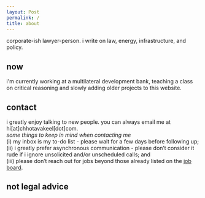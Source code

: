 ```yaml
---
layout: Post
permalink: /
title: about
---
```

corporate-ish lawyer-person. i write on law, energy, infrastructure, and policy.
<h2>now</h2>
i'm currently working at a multilateral development bank, teaching a class on critical reasoning and slowly adding older projects to this website.
<h2>contact</h2>
i greatly enjoy talking to new people. you can always email me at hi[at]chhotavakeel[dot]com. <br>
<i> some things to keep in mind when contacting me </i> <br>
(i) my inbox is my to-do list - please wait for a few days before following up; <br>
(ii) i greatly prefer asynchronous communication - please don’t consider it rude if i ignore unsolicited and/or unscheduled calls; and <br>
(iii) please don’t reach out for jobs beyond those already listed on the <a href="jboard">job board</a>.
</p>
<h2>not legal advice </h2>

